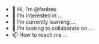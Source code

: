 - 👋 Hi, I’m @fanbee
- 👀 I’m interested in ...
- 🌱 I’m currently learning ...
- 💞️ I’m looking to collaborate on ...
- 📫 How to reach me ...

<!---
fanbee/fanbee is a ✨ special ✨ repository because its `README.md` (this file) appears on your GitHub profile.
You can click the Preview link to take a look at your changes.
--->
